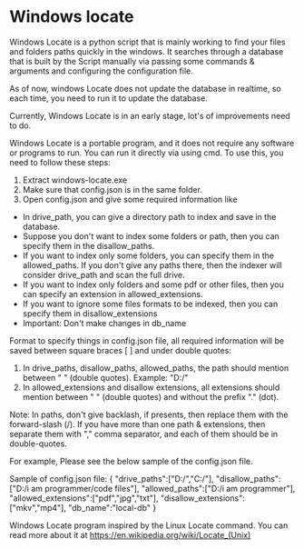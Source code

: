 # Windows locate
Windows Locate is a python script that is mainly working to find your files and folders paths quickly in the windows. It searches through a database that is built by the Script manually via passing some commands & arguments and configuring the configuration file. 

As of now, windows Locate does not update the database in realtime, so each time, you need to run it to update the database.

Currently, Windows Locate is in an early stage, lot's of improvements need to do.

Windows Locate is a portable program, and it does not require any software or programs to run. You can run it directly via using cmd. To use this, you need to follow these steps:
1. Extract windows-locate.exe
2. Make sure that config.json is in the same folder.
3. Open config.json and give some required information like
  - In drive_path, you can give a directory path to index and save in the database.
  - Suppose you don't want to index some folders or path, then you can specify them in the disallow_paths.
  - If you want to index only some folders, you can specify them in the allowed_paths. If you don't give any paths there, then the indexer will consider drive_path and scan the     full drive.
  - If you want to index only folders and some pdf or other files, then you can specify an extension in allowed_extensions.
  - If you want to ignore some files formats to be indexed, then you can specify them in disallow_extensions
  - Important: Don't make changes in db_name

Format to specify things in config.json file, all required information will be saved between square braces [ ] and under double quotes:
1.  In drive_paths, disallow_paths, allowed_paths, the path should mention between " " (double quotes). Example:  "D:/"
2.  In allowed_extensions and disallow extensions, all extensions should mention between " " (double quotes) and without the prefix "." (dot).

Note: In paths, don't give backlash, if presents, then replace them with the forward-slash (/). If you have more than one path & extensions, then separate them with "," comma separator, and each of them should be in double-quotes.

For example, Please see the below sample of the config.json file.

Sample of config.json file:
{
    "drive_paths":["D:/","C:/"],
    "disallow_paths":["D:/i am programmer/code files"],
    "allowed_paths":["D:/i am programmer"],
    "allowed_extensions":["pdf","jpg","txt"],
    "disallow_extensions":["mkv","mp4"],
    "db_name":"local-db"
}


Windows Locate program inspired by the Linux Locate command. You can read more about it at https://en.wikipedia.org/wiki/Locate_(Unix)





